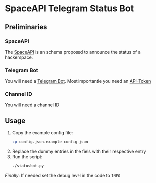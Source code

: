 # SpaceAPI Telegram Status Bot

## Preliminaries
### SpaceAPI
The [SpaceAPI][1] is an schema proposed to announce the status of a hackerspace.
### Telegram Bot
You will need a [Telegram Bot][2]. Most importantle you need an [API-Token][3]
### Channel ID
You will need a channel ID

## Usage
1. Copy the example config file:
   ```bash
   cp config.json.example config.json
   ```
1. Replace the dummy entries in the fiels with their respective entry
1. Run the script:
   ```bash
   ./statusbot.py
   ```


_Finally_: If needed set the debug level in the code to `INFO`


[1]: https://spaceapi.net
[2]: https://core.telegram.org/bots
[3]: https://core.telegram.org/bots#creating-a-new-bot

